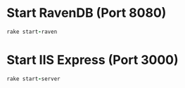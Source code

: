 Start RavenDB (Port 8080)
===
  ```ruby
  rake start-raven
  ```

Start IIS Express (Port 3000)
===
  ```ruby
  rake start-server
  ```